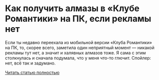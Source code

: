 # Как получить алмазы в «Клубе Романтики» на ПК, если рекламы нет



Если ты недавно переехала из мобильной версии «Клуба Романтики» на ПК, то, скорее всего, заметила один неприятный момент — никакой рекламы тут нет, а значит и халявных алмазов тоже. Я сама с этим столкнулась и сначала подумала, что у меня что-то глючит. Спойлер: нет, всё так и задумано.

[Читать статью полностью](https://xyberbara.com/gaming/pc-ads-rc/)
